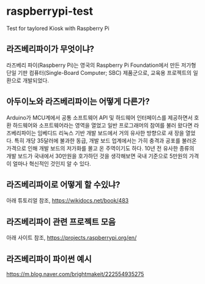# raspberrypi-test
Test for taylored Kiosk with Raspberry Pi 


## 라즈베리파이가 무엇이냐?
라즈베리 파이(Raspberry Pi)는 영국의 Raspberry Pi Foundation에서 만든 저가형 단일 기판 컴퓨터(Single-Board Computer; SBC) 제품군으로, 교육용 프로젝트의 일환으로 개발되었다.


## 아두이노와 라즈베리파이는 어떻게 다른가?
Arduino가 MCU계에서 공통 소프트웨어 API 및 하드웨어 인터페이스를 제공하면서 호환 하드웨어와 소프트웨어라는 영역을 열었고 일반 프로그래머의 참여를 불러 왔다면 라즈베리파이는 임베디드 리눅스 기반 개발 보드에서 거의 유사한 방향으로 새 장을 열었다. 특히 개당 35달러에 불과한 동급, 개발 보드 업계에서는 가히 충격과 공포를 불러온 가격으로 인해 개발 보드의 저가화를 몰고 온 주역이기도 하다. 10년 전 유사한 종류의 개발 보드가 국내에서 30만원을 호가하던 것을 생각해보면 국내 기준으로 5만원의 가격이 얼마나 혁신적인 것인지 알 수 있다.


## 라즈베리파이로 어떻게 할 수있냐? 
아래 튜토리얼 참조, 
https://wikidocs.net/book/483


## 라즈베리파이 관련 프로젝트 모음
아래 사이트 참조, 
https://projects.raspberrypi.org/en/

## 라즈베리파이 파이썬 예시 
https://m.blog.naver.com/brightmakeit/222554935275
